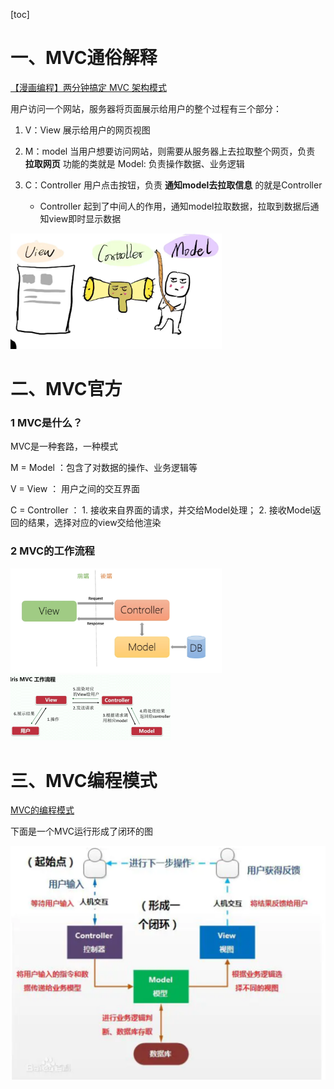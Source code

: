 [toc]



# 一、MVC通俗解释

[【漫画编程】两分钟搞定 MVC 架构模式](https://www.bilibili.com/video/BV1mV411W7VT?spm_id_from=333.337.search-card.all.click&vd_source=47272764e1eb400edc65776bfe6a48af)

用户访问一个网站，服务器将页面展示给用户的整个过程有三个部分：

1. V：View 展示给用户的网页视图

2. M：model 当用户想要访问网站，则需要从服务器上去拉取整个网页，负责 **拉取网页** 功能的类就是 Model: 负责操作数据、业务逻辑

   

3. C：Controller 用户点击按钮，负责 **通知model去拉取信息** 的就是Controller
   - Controller 起到了中间人的作用，通知model拉取数据，拉取到数据后通知view即时显示数据

<img src="./pic/%E5%89%8D%E7%BD%AE%E7%9F%A5%E8%AF%86.assets/image-20220805110547959.png" alt="image-20220805110547959" style="zoom:33%;" />



# 二、MVC官方



### 1 MVC是什么？

MVC是一种套路，一种模式

M = Model ：包含了对数据的操作、业务逻辑等

V = View ： 用户之间的交互界面

C = Controller ： 1. 接收来自界面的请求，并交给Model处理； 2. 接收Model返回的结果，选择对应的view交给他渲染



### 2 MVC的工作流程

<img src="./pic/%E5%89%8D%E7%BD%AE%E7%9F%A5%E8%AF%86.assets/image-20220805105822537.png" alt="image-20220805105822537" style="zoom: 33%;" />

<img src="../pic/MVC.assets/image-20220805113119270.png" alt="image-20220805113119270" style="zoom: 25%;" />



# 三、MVC编程模式

[MVC的编程模式](https://www.jianshu.com/p/34c747668faa)

下面是一个MVC运行形成了闭环的图

![image-20220924110640894](pic/MVC.assets/image-20220924110640894.png)


